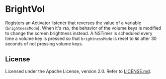 # BrightVol
Registers an Activator listener that reverses the value of a variable (`brightnessMode`). When it's `YES`, the behavior of the volume keys is modified to change the screen brightness instead. A NSTimer is scheduled every time a volume key is pressed so that `brightnessMode` is reset to `NO` after 30 seconds of not pressing volume keys.

## License
Licensed under the Apache License, version 2.0. Refer to [LICENSE.md](LICENSE.md).
